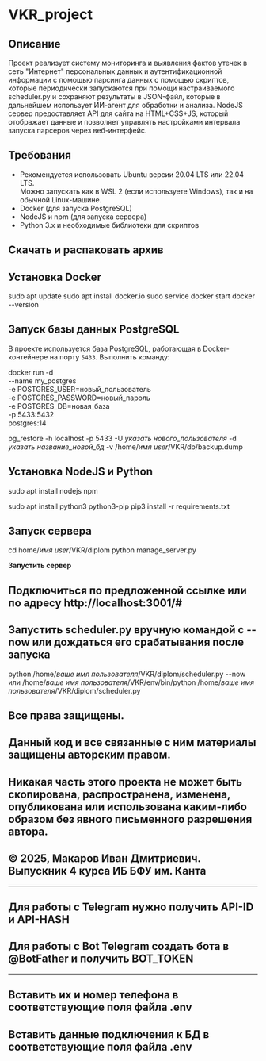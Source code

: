 # VKR_project

## Описание

Проект реализует систему мониторинга и выявления фактов утечек в сеть "Интернет" персональных данных и аутентификационной информации с помощью парсинга данных с помощью скриптов, которые периодически запускаются при помощи настраиваемого scheduler.py и сохраняют результаты в JSON-файл, которые в дальнейшем использует ИИ-агент для обработки и анализа. NodeJS сервер предоставляет API для сайта на HTML+CSS+JS, который отображает данные и позволяет управлять настройками интервала запуска парсеров через веб-интерфейс.

## Требования

- Рекомендуется использовать Ubuntu версии 20.04 LTS или 22.04 LTS.  
Можно запускать как в WSL 2 (если используете Windows), так и на обычной Linux-машине.
- Docker (для запуска PostgreSQL)  
- NodeJS и npm (для запуска сервера)  
- Python 3.x и необходимые библиотеки для скриптов

## Скачать и распаковать архив

## Установка Docker

sudo apt update
sudo apt install docker.io
sudo service docker start
docker --version

## Запуск базы данных PostgreSQL

В проекте используется база PostgreSQL, работающая в Docker-контейнере на порту `5433`.
Выполнить команду:

docker run -d \
  --name my_postgres \
  -e POSTGRES_USER=новый_пользователь \
  -e POSTGRES_PASSWORD=новый_пароль \
  -e POSTGRES_DB=новая_база \
  -p 5433:5432 \
  postgres:14

pg_restore -h localhost -p 5433 -U *указать нового_пользователя* -d *указать название_новой_бд* -v /home/*имя user*/VKR/db/backup.dump

## Установка NodeJS и Python

sudo apt install nodejs npm

sudo apt install python3 python3-pip
pip3 install -r requirements.txt

## Запуск сервера

cd home/*имя user*/VKR/diplom
python manage_server.py

**Запустить сервер**

## Подключиться по предложенной ссылке или по адресу http://localhost:3001/#

## Запустить scheduler.py вручную командой с --now или дождаться его срабатывания после запуска ##

python /home/*ваше имя пользователя*/VKR/diplom/scheduler.py --now
или
/home/*ваше имя пользователя*/VKR/env/bin/python /home/*ваше имя пользователя*/VKR/diplom/scheduler.py

## Все права защищены. ##

## Данный код и все связанные с ним материалы защищены авторским правом. ##
## Никакая часть этого проекта не может быть скопирована, распространена, изменена, опубликована или использована каким-либо образом без явного письменного разрешения автора. ##

## © 2025, Макаров Иван Дмитриевич. Выпускник 4 курса ИБ БФУ им. Канта ##

_ _ _ _ _ _ _ _ _ _ _ _ _ _ _ _ _ _ _ _ _ _ _ _

## Для работы с Telegram нужно получить API-ID и API-HASH ##
## Для работы с Bot Telegram создать бота в @BotFather и получить BOT_TOKEN ##
_ _ _ _ _ _ _ _ _ _ _ _ _ _ _ _ _ _ _ _ _ _ _ _

## Вставить их и номер телефона в соответствующие поля файла .env ##
## Вставить данные подключения к БД в соответствующие поля файла .env ##
